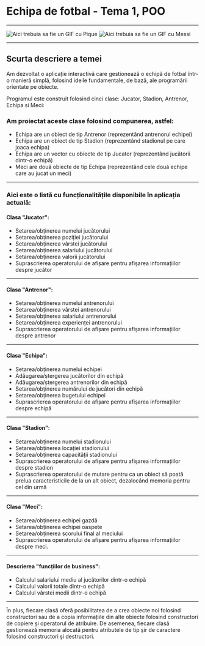 # Echipa de fotbal - Tema 1, POO
<hr>

![Aici trebuia sa fie un GIF cu Pique](https://github.com/Yanis3Pique/Tema1---POO/blob/master/bar%C3%A7a-pique.gif?raw=true)
![Aici trebuia sa fie un GIF cu Messi](https://github.com/Yanis3Pique/Tema1---POO/blob/d074ce28b29489f7752b12f39a1915f9bec9f8e9/ezgif.com-resize.gif?raw=true)
<hr>

## Scurta descriere a temei
Am dezvoltat o aplicație interactivă care gestionează o echipă de fotbal într-o manieră simplă, folosind ideile fundamentale, de bază, ale programării orientate pe obiecte.

Programul este construit folosind cinci clase: Jucator, Stadion, Antrenor, Echipa si Meci:

### Am proiectat aceste clase folosind compunerea, astfel:

- Echipa are un obiect de tip Antrenor (reprezentând antrenorul echipei)
- Echipa are un obiect de tip Stadion (reprezentând stadionul pe care joaca echipa)
- Echipa are un vector cu obiecte de tip Jucator (reprezentând jucătorii dintr-o echipă)
- Meci are două obiecte de tip Echipa (reprezentând cele două echipe care au jucat un meci)

<hr>

### Aici este o listă cu funcționalitățile disponibile în aplicația actuală:

#### Clasa "Jucator":

- Setarea/obținerea numelui jucătorului
- Setarea/obținerea poziției jucătorului
- Setarea/obținerea vârstei jucătorului
- Setarea/obținerea salariului jucătorului
- Setarea/obținerea valorii jucătorului
- Suprascrierea operatorului de afișare pentru afișarea informațiilor despre jucător
<hr>

#### Clasa "Antrenor":

- Setarea/obținerea numelui antrenorului
- Setarea/obținerea vârstei antrenorului
- Setarea/obținerea salariului antrenorului
- Setarea/obținerea experienței antrenorului
- Suprascrierea operatorului de afișare pentru afișarea informațiilor despre antrenor
<hr>

#### Clasa "Echipa":

- Setarea/obținerea numelui echipei
- Adăugarea/ștergerea jucătorilor din echipă
- Adăugarea/ștergerea antrenorilor din echipă
- Setarea/obținerea numărului de jucători din echipă
- Setarea/obținerea bugetului echipei
- Suprascrierea operatorului de afișare pentru afișarea informațiilor despre echipă
<hr>

#### Clasa "Stadion":

- Setarea/obținerea numelui stadionului
- Setarea/obținerea locației stadionului
- Setarea/obținerea capacității stadionului
- Suprascrierea operatorului de afișare pentru afișarea informațiilor despre stadion
- Suprascrierea operatorului de mutare pentru ca un obiect să poată prelua caracteristicile de la un alt obiect, dezalocând memoria pentru cel din urmă
<hr>

#### Clasa "Meci":

- Setarea/obținerea echipei gazdă
- Setarea/obținerea echipei oaspete
- Setarea/obținerea scorului final al meciului
- Suprascrierea operatorului de afișare pentru afișarea informațiilor despre meci.
<hr>

#### Descrierea "funcțiilor de business":
- Calculul salariului mediu al jucătorilor dintr-o echipă
- Calculul valorii totale dintr-o echipă
- Calculul vârstei medii dintr-o echipă
<hr>

În plus, fiecare clasă oferă posibilitatea de a crea obiecte noi folosind constructori sau de a copia informațiile din alte obiecte folosind constructori de copiere și operatorul de atribuire. De asemenea, fiecare clasă gestionează memoria alocată pentru atributele de tip șir de caractere folosind constructori și destructori.
